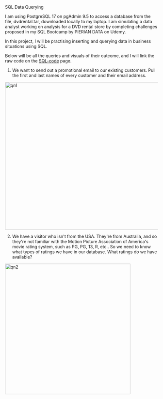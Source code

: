 SQL Data Querying

I am using PostgreSQL 17 on pgAdmin 9.5 to access a database from the file, dvdrental.tar, downloaded locally to my laptop. I am simulating a data analyst working on analysis for a DVD rental store by completing challenges proposed in my SQL Bootcamp by PIERIAN DATA on Udemy.

In this project, I will be practising inserting and querying data in business situations using SQL.

Below will be all the queries and visuals of their outcome, and I will link the raw code on the [SQL-code]([url](https://github.com/Radster999/sql/blob/main/SQL-code)) page.


1. We want to send out a promotional email to our existing customers. Pull the first and last names of every customer and their email address.
<img width="677" height="487" alt="qn1" src="https://github.com/user-attachments/assets/f5111c32-e21f-4466-add7-e43e323a2ab8" />


2. We have a visitor who isn't from the USA. They're from Australia, and so they're not familiar with the Motion Picture Association of America's movie rating system, such as PG, PG, 13, R, etc..
So we need to know what types of ratings we have in our database.
What ratings do we have available?
<img width="413" height="431" alt="qn2" src="https://github.com/user-attachments/assets/8e9446c2-290a-4c6d-90bf-d760ab2b9aa4" />
